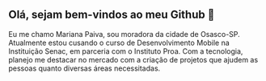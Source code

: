 ## Olá, sejam bem-vindos ao meu Github 👋

<!--
**marianapa1va/marianapa1va** is a ✨ _special_ ✨ repository because its `README.md` (this file) appears on your GitHub profile.

Here are some ideas to get you started:

- 🔭 I’m currently working on ...
- 🌱 I’m currently learning ...
- 👯 I’m looking to collaborate on ...
- 🤔 I’m looking for help with ...
- 💬 Ask me about ...
- 📫 How to reach me: ...
- 😄 Pronouns: ...
- ⚡ Fun fact: ...
--> Eu me chamo Mariana Paiva, sou moradora da cidade de Osasco-SP. Atualmente estou cusando o curso de Desenvolvimento Mobile na Instituição Senac, em parceria com o Instituto Proa. Com a tecnologia, planejo me destacar no mercado com a criação de projetos que ajudem as pessoas quanto diversas áreas necessitadas.
